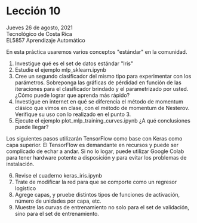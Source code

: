 # Lección 10

Jueves 26 de agosto, 2021 <br/>
Tecnológico de Costa Rica <br/>
EL5857 Aprendizaje Automático

En esta práctica usaremos varios conceptos "estándar" en la comunidad.

1. Investigue qué es el set de datos estándar "Iris"
2. Estudie el ejemplo mlp_sklearn.ipynb
3. Cree un segundo clasificador del mismo tipo para experimentar con
   los parámetros.  Sobreponga las gráficas de pérdidad en función de
   las iteraciones para el clasificador brindado y el parametrizado
   por usted.  ¿Cómo puede lograr que aprenda más rápido?
4. Investigue en internet en qué se diferencia el método de momentum
   clásico que vimos en clase, con el método de momentum de Nesterov.
   Verifique su uso con lo realizado en el punto 3.
5. Ejecute el ejemplo plot_mlp_training_curves.ipynb ¿A qué
   conclusiones puede llegar?
   
Los siguientes pasos utilizarán TensorFlow como base con Keras como
capa superior.  El TensorFlow es demandante en recursos y puede ser
complicado de echar a andar.  Si no lo logar, puede utilizar Google
Colab para tener hardware potente a disposición y para evitar los
problemas de instalación.

6. Revise el cuaderno keras_iris.ipynb
7. Trate de modificar la red para que se comporte como un regresor logístico
8. Agrege capas, y pruebe distintos tipos de funciones de activación,
   número de unidades por capa, etc.
9. Muestre las curvas de entrenamiento no solo para el set de
   validación, sino para el set de entrenamiento.

